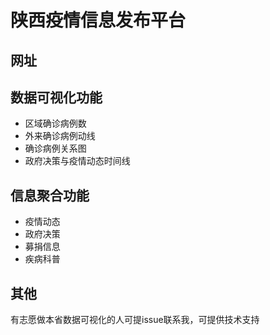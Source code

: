 # 陕西疫情信息发布平台

## 网址

[](http://ncov.xifan.fun)

## 数据可视化功能

- 区域确诊病例数
- 外来确诊病例动线
- 确诊病例关系图
- 政府决策与疫情动态时间线

## 信息聚合功能

- 疫情动态
- 政府决策
- 募捐信息
- 疾病科普

## 其他

有志愿做本省数据可视化的人可提issue联系我，可提供技术支持
